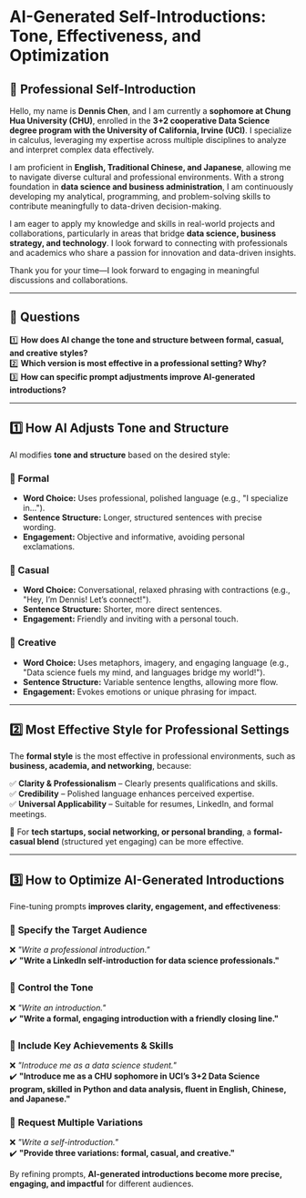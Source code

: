 # AI-Generated Self-Introductions: Tone, Effectiveness, and Optimization  

## 📌 Professional Self-Introduction  

Hello, my name is **Dennis Chen**, and I am currently a **sophomore at Chung Hua University (CHU)**, enrolled in the **3+2 cooperative Data Science degree program with the University of California, Irvine (UCI)**. I specialize in calculus, leveraging my expertise across multiple disciplines to analyze and interpret complex data effectively.  

I am proficient in **English, Traditional Chinese, and Japanese**, allowing me to navigate diverse cultural and professional environments. With a strong foundation in **data science and business administration**, I am continuously developing my analytical, programming, and problem-solving skills to contribute meaningfully to data-driven decision-making.  

I am eager to apply my knowledge and skills in real-world projects and collaborations, particularly in areas that bridge **data science, business strategy, and technology**. I look forward to connecting with professionals and academics who share a passion for innovation and data-driven insights.  

Thank you for your time—I look forward to engaging in meaningful discussions and collaborations.  

---

## 📌 Questions  

1️⃣ **How does AI change the tone and structure between formal, casual, and creative styles?**  
2️⃣ **Which version is most effective in a professional setting? Why?**  
3️⃣ **How can specific prompt adjustments improve AI-generated introductions?**  

---

## 1️⃣ How AI Adjusts **Tone and Structure**  

AI modifies **tone and structure** based on the desired style:  

### 🔹 Formal  
- **Word Choice:** Uses professional, polished language (e.g., "I specialize in...").  
- **Sentence Structure:** Longer, structured sentences with precise wording.  
- **Engagement:** Objective and informative, avoiding personal exclamations.  

### 🔹 Casual  
- **Word Choice:** Conversational, relaxed phrasing with contractions (e.g., "Hey, I’m Dennis! Let’s connect!").  
- **Sentence Structure:** Shorter, more direct sentences.  
- **Engagement:** Friendly and inviting with a personal touch.  

### 🔹 Creative  
- **Word Choice:** Uses metaphors, imagery, and engaging language (e.g., "Data science fuels my mind, and languages bridge my world!").  
- **Sentence Structure:** Variable sentence lengths, allowing more flow.  
- **Engagement:** Evokes emotions or unique phrasing for impact.  

---

## 2️⃣ Most **Effective Style** for Professional Settings  

The **formal style** is the most effective in professional environments, such as **business, academia, and networking**, because:  

✅ **Clarity & Professionalism** – Clearly presents qualifications and skills.  
✅ **Credibility** – Polished language enhances perceived expertise.  
✅ **Universal Applicability** – Suitable for resumes, LinkedIn, and formal meetings.  

🔸 For **tech startups, social networking, or personal branding**, a **formal-casual blend** (structured yet engaging) can be more effective.  

---

## 3️⃣ How to **Optimize AI-Generated Introductions**  

Fine-tuning prompts **improves clarity, engagement, and effectiveness**:  

### 🔹 **Specify the Target Audience**  
❌ *"Write a professional introduction."*  
✔️ **"Write a LinkedIn self-introduction for data science professionals."**  

### 🔹 **Control the Tone**  
❌ *"Write an introduction."*  
✔️ **"Write a formal, engaging introduction with a friendly closing line."**  

### 🔹 **Include Key Achievements & Skills**  
❌ *"Introduce me as a data science student."*  
✔️ **"Introduce me as a CHU sophomore in UCI’s 3+2 Data Science program, skilled in Python and data analysis, fluent in English, Chinese, and Japanese."**  

### 🔹 **Request Multiple Variations**  
❌ *"Write a self-introduction."*  
✔️ **"Provide three variations: formal, casual, and creative."**  

By refining prompts, **AI-generated introductions become more precise, engaging, and impactful** for different audiences. 
